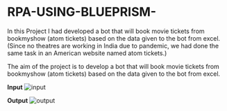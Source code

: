 # RPA-USING-BLUEPRISM-

In this Project I had developed a bot that will book movie tickets from bookmyshow (atom tickets) based on the data given to the bot from excel. (Since no theatres are working in India due to pandemic, we had done the same task in an American website named atom tickets.) 

 
The aim of the project is to develop a bot that will book movie tickets from bookmyshow (atom tickets) based on the data given to the bot from excel. 

**Input**
![input](https://user-images.githubusercontent.com/89993455/148015894-d776151a-67b5-4add-8d24-30f7f12558e2.jpg)

**Output**
![output](https://user-images.githubusercontent.com/89993455/148015904-3c552ea8-e17c-4ad4-bff3-eab1ca54c081.jpg)
